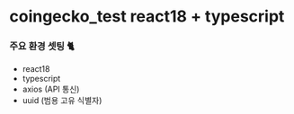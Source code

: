 # coingecko_test react18 + typescript

### 주요 환경 셋팅 🐈
- react18
- typescript
- axios (API 통신)
- uuid (범용 고유 식별자)